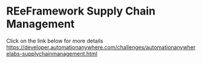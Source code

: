# REeFramework Supply Chain Management

Click on the link below for more details
https://developer.automationanywhere.com/challenges/automationanywherelabs-supplychainmanagement.html

